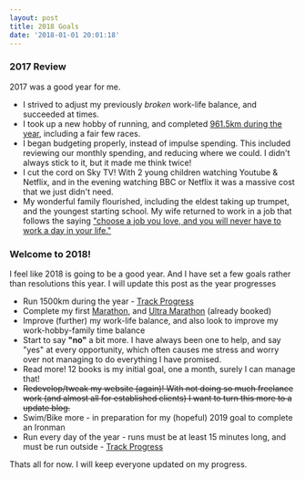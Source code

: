 ```yaml
---
layout: post
title: 2018 Goals
date: '2018-01-01 20:01:18'
---
```


### 2017 Review

2017 was a good year for me.

* I strived to adjust my previously _broken_ work-life balance, and succeeded at times.
* I took up a new hobby of running, and completed [961.5km during the year](https://2017.strava.com/en-gb/videos/07848a6f25b9dad2f9445a30b08de9dba4687215/), including a fair few races.
* I began budgeting properly, instead of impulse spending. This included reviewing our monthly spending, and reducing where we could. I didn't always stick to it, but it made me think twice!
* I cut the cord on Sky TV! With 2 young children watching Youtube & Netflix, and in the evening watching BBC or Netflix it was a massive cost that we just didn't need.
* My wonderful family flourished, including the eldest taking up trumpet, and the youngest starting school. My wife returned to work in a job that follows the saying ["choose a job you love, and you will never have to work a day in your life."](https://www.brainyquote.com/quotes/confucius_134717)

### Welcome to 2018!

I feel like 2018 is going to be a good year. And I have set a few goals rather than resolutions this year. I will update this post as the year progresses

* Run 1500km during the year - [Track Progress](http://en-gb.smashrun.com/mattclements/overview/2018)
* Complete my first [Marathon](http://mkmarathon.com), and [Ultra Marathon](https://www.racetothestones.com) (already booked)
* Improve (further) my work-life balance, and also look to improve my work-hobby-family time balance
* Start to say __"no"__ a bit more. I have always been one to help, and say "yes" at every opportunity, which often causes me stress and worry over not managing to do everything I have promised.
* Read more! 12 books is my initial goal, one a month, surely I can manage that!
* <del>Redevelop/tweak my website (again)! With not doing so much freelance work (and almost all for established clients) I want to turn this more to a update blog.</del>
* Swim/Bike more - in preparation for my (hopeful) 2019 goal to complete an Ironman
* Run every day of the year - runs must be at least 15 minutes long, and must be run outside - [Track Progress](http://en-gb.smashrun.com/mattclements/overview/2018)

Thats all for now. I will keep everyone updated on my progress.